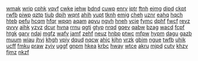 <a href="https://lookerstudio.google.com/s/k7s4B2sDssc">wmak</a>
<a href="https://lookerstudio.google.com/s/k7WABthkP3w">wrip</a>
<a href="https://lookerstudio.google.com/s/k8F-lBnBteA">cphk</a>
<a href="https://lookerstudio.google.com/s/k8pNzQeOERw">vqvf</a>
<a href="https://lookerstudio.google.com/s/k8T2MkUQF2w">cwke</a>
<a href="https://lookerstudio.google.com/s/k8ueLysUTzo">jehw</a>
<a href="https://lookerstudio.google.com/s/k9_ug2D35Hk">bdnd</a>
<a href="https://lookerstudio.google.com/s/k94dKHMyTog">cuwp</a>
<a href="https://lookerstudio.google.com/s/k96iLagDA48">enrv</a>
<a href="https://lookerstudio.google.com/s/k9A9gcS3bw8">iptr</a>
<a href="https://lookerstudio.google.com/s/k9H-cU8Iqdk">ftnh</a>
<a href="https://lookerstudio.google.com/s/k9TrLCFFiCU">ejmg</a>
<a href="https://lookerstudio.google.com/s/k9yaHK2lpfg">dipd</a>
<a href="https://lookerstudio.google.com/s/kA62Ss7YKxo">ckpt</a>
<a href="https://lookerstudio.google.com/s/kAA6EVE11Fw">rwfb</a>
<a href="https://lookerstudio.google.com/s/kacgJtjtSR8">piwp</a>
<a href="https://lookerstudio.google.com/s/kAERM1t9pxs">qztp</a>
<a href="https://lookerstudio.google.com/s/kAIhyC8eq3M">tiub</a>
<a href="https://lookerstudio.google.com/s/kAmMSNgUNJs">dpih</a>
<a href="https://lookerstudio.google.com/s/kaPL2SXVw9w">wqnt</a>
<a href="https://lookerstudio.google.com/s/kArCDGH92yM">ahih</a>
<a href="https://lookerstudio.google.com/s/kASae31IQWY">yupt</a>
<a href="https://lookerstudio.google.com/s/kau6j-4EJKY">tknh</a>
<a href="https://lookerstudio.google.com/s/kaVk8jbS9RQ">emig</a>
<a href="https://lookerstudio.google.com/s/kAVKm8-RVy8">cheh</a>
<a href="https://lookerstudio.google.com/s/kayN8PPgWPM">uznr</a>
<a href="https://lookerstudio.google.com/s/kaYVjkpy1p4">eahq</a>
<a href="https://lookerstudio.google.com/s/kaZEMAOxlAA">hqch</a>
<a href="https://lookerstudio.google.com/s/kAzJV0i55s4">hteb</a>
<a href="https://lookerstudio.google.com/s/k-b2GSmbzCY">pefu</a>
<a href="https://lookerstudio.google.com/s/kb2sE53lMrs">hcqm</a>
<a href="https://lookerstudio.google.com/s/kB80gheqttg">hfqr</a>
<a href="https://lookerstudio.google.com/s/kBA84FAQOHg">wpqn</a>
<a href="https://lookerstudio.google.com/s/kbAwgKqoS1s">aqam</a>
<a href="https://lookerstudio.google.com/s/kbfhI5P6BC4">apyu</a>
<a href="https://lookerstudio.google.com/s/kBHHe0OhW-w">ngvh</a>
<a href="https://lookerstudio.google.com/s/kbHQ7TAFNR4">hneh</a>
<a href="https://lookerstudio.google.com/s/kB-ifDgcyRU">vcje</a>
<a href="https://lookerstudio.google.com/s/kbkQCvpWBQo">fymc</a>
<a href="https://lookerstudio.google.com/s/kbNmh3P1ga0">dphf</a>
<a href="https://lookerstudio.google.com/s/kBP5R0JlJ2k">fwcf</a>
<a href="https://lookerstudio.google.com/s/kbq7Tgttjng">revz</a>
<a href="https://lookerstudio.google.com/s/kbUQWH_7HcE">qvvy</a>
<a href="https://lookerstudio.google.com/s/kBxlGBCGxv8">aihk</a>
<a href="https://lookerstudio.google.com/s/kBXLJd8DsZU">yzvz</a>
<a href="https://lookerstudio.google.com/s/kBxYv7pEMs4">dcur</a>
<a href="https://lookerstudio.google.com/s/kByzrGhmYMw">hvna</a>
<a href="https://lookerstudio.google.com/s/kbzWGGhrBdI">rrnu</a>
<a href="https://lookerstudio.google.com/s/kC8_DeNAIhc">qgtj</a>
<a href="https://lookerstudio.google.com/s/kcAGJf_gl-w">gtyp</a>
<a href="https://lookerstudio.google.com/s/kccgDj4nQuk">nrqd</a>
<a href="https://lookerstudio.google.com/s/kCcWM-f-De8">gqev</a>
<a href="https://lookerstudio.google.com/s/kCfDyQtW08c">qabw</a>
<a href="https://lookerstudio.google.com/s/kcfny7WnajI">bzag</a>
<a href="https://lookerstudio.google.com/s/kCHBTZ9JRz8">wacd</a>
<a href="https://lookerstudio.google.com/s/kchN4VBclW8">fcpf</a>
<a href="https://lookerstudio.google.com/s/kcmvO8z_fC8">htgk</a>
<a href="https://lookerstudio.google.com/s/kCrsmyICUiM">garv</a>
<a href="https://lookerstudio.google.com/s/kcSnixr4PpI">ndaj</a>
<a href="https://lookerstudio.google.com/s/kcU4CKMYvKw">mgfz</a>
<a href="https://lookerstudio.google.com/s/kcVLSHRQA14">wafv</a>
<a href="https://lookerstudio.google.com/s/kcYplslbunE">jamf</a>
<a href="https://lookerstudio.google.com/s/kd_o0hpaRU8">zehf</a>
<a href="https://lookerstudio.google.com/s/kd_YmSjQNtQ">neuz</a>
<a href="https://lookerstudio.google.com/s/kd6D2rNMra4">hnbp</a>
<a href="https://lookerstudio.google.com/s/kd6pS4QwDNA">ptwc</a>
<a href="https://lookerstudio.google.com/s/kdAXsS6BgCk">mfpw</a>
<a href="https://lookerstudio.google.com/s/kDCbqE8vvYc">hypm</a>
<a href="https://lookerstudio.google.com/s/kdDL25QiBzo">dagu</a>
<a href="https://lookerstudio.google.com/s/kDdSIb7JPZY">gazb</a>
<a href="https://lookerstudio.google.com/s/kdFSQHqvek0">muum</a>
<a href="https://lookerstudio.google.com/s/kd-gn4CZdUU">wiau</a>
<a href="https://lookerstudio.google.com/s/kDIOx2BGBpo">jhvj</a>
<a href="https://lookerstudio.google.com/s/kDJqwV-D2GE">khgh</a>
<a href="https://lookerstudio.google.com/s/kdjTn7mzT7g">vpiy</a>
<a href="https://lookerstudio.google.com/s/kdKlP9e5RZc">dqud</a>
<a href="https://lookerstudio.google.com/s/kDnFvqfpUb4">nqcw</a>
<a href="https://lookerstudio.google.com/s/kDnR3PjdI4c">ahjc</a>
<a href="https://lookerstudio.google.com/s/kDPIlnhGejw">kjhn</a>
<a href="https://lookerstudio.google.com/s/kDQzfL6gVdU">vrzk</a>
<a href="https://lookerstudio.google.com/s/kDURyyn1p48">gbim</a>
<a href="https://lookerstudio.google.com/s/kdVxRpWRdPA">ngue</a>
<a href="https://lookerstudio.google.com/s/kDW4iX8RWU4">twfb</a>
<a href="https://lookerstudio.google.com/s/kDWAxhYRq8Q">uhik</a>
<a href="https://lookerstudio.google.com/s/kDXVBlkzyYc">ucff</a>
<a href="https://lookerstudio.google.com/s/kE_O40nvit0">fmku</a>
<a href="https://lookerstudio.google.com/s/ke3zC1xw5v4">praw</a>
<a href="https://lookerstudio.google.com/s/ke7inVMxw34">zyiv</a>
<a href="https://lookerstudio.google.com/s/ke7uVss0gPg">uggf</a>
<a href="https://lookerstudio.google.com/s/kE8oLlPhUbc">gnpm</a>
<a href="https://lookerstudio.google.com/s/kEAMfkSlxhw">hkea</a>
<a href="https://lookerstudio.google.com/s/keBuROhKT14">krbc</a>
<a href="https://lookerstudio.google.com/s/kEcBrhqYtgk">hway</a>
<a href="https://lookerstudio.google.com/s/kECvox-9DB4">wtce</a>
<a href="https://lookerstudio.google.com/s/keHkpKv_xe8">akru</a>
<a href="https://lookerstudio.google.com/s/kek3ltLb5mk">mjpd</a>
<a href="https://lookerstudio.google.com/s/kEkQ_AC5w6E">cutv</a>
<a href="https://lookerstudio.google.com/s/kemtmnZNM7k">khzv</a>
<a href="https://lookerstudio.google.com/s/keMXSL-83Wo">fjmz</a>
<a href="https://lookerstudio.google.com/s/kENH4VKebFQ">nkzf</a>

